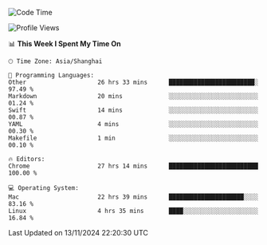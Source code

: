 <!--START_SECTION:waka-->
![Code Time](http://img.shields.io/badge/Code%20Time-2%2C999%20hrs%2046%20mins-blue)

![Profile Views](http://img.shields.io/badge/Profile%20Views-1-blue)

📊 **This Week I Spent My Time On** 

```text
🕑︎ Time Zone: Asia/Shanghai

💬 Programming Languages: 
Other                    26 hrs 33 mins      ████████████████████████░   97.49 % 
Markdown                 20 mins             ░░░░░░░░░░░░░░░░░░░░░░░░░   01.24 % 
Swift                    14 mins             ░░░░░░░░░░░░░░░░░░░░░░░░░   00.87 % 
YAML                     4 mins              ░░░░░░░░░░░░░░░░░░░░░░░░░   00.30 % 
Makefile                 1 min               ░░░░░░░░░░░░░░░░░░░░░░░░░   00.10 % 

🔥 Editors: 
Chrome                   27 hrs 14 mins      █████████████████████████   100.00 % 

💻 Operating System: 
Mac                      22 hrs 39 mins      █████████████████████░░░░   83.16 % 
Linux                    4 hrs 35 mins       ████░░░░░░░░░░░░░░░░░░░░░   16.84 % 
```


 Last Updated on 13/11/2024 22:20:30 UTC
<!--END_SECTION:waka-->